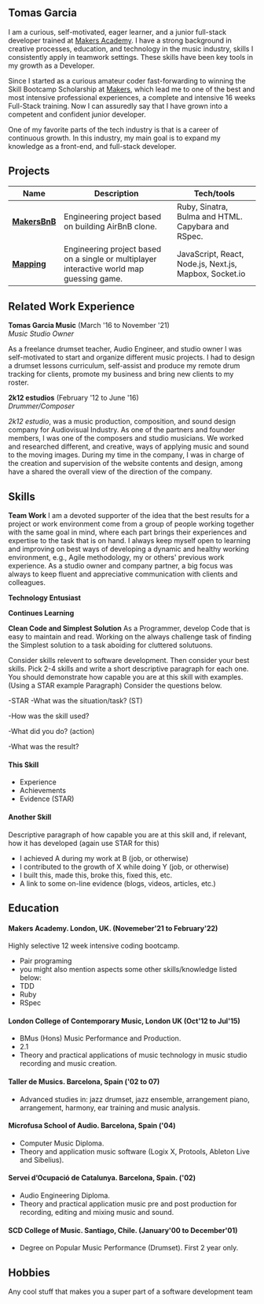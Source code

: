 ## Tomas Garcia
I am a curious, self-motivated, eager learner, and a junior full-stack developer trained at [Makers Academy](https://makers.tech/). I have a strong background in creative processes, education, and technology in the music industry, skills I consistently apply in teamwork settings. These skills have been key tools in my growth as a Developer.

Since I started as a curious amateur coder fast-forwarding to winning the Skill Bootcamp Scholarship at [Makers](https://makers.tech/), which lead me to one of the best and most intensive professional experiences, a complete and intensive 16 weeks Full-Stack training. Now I can assuredly say that I have grown into a competent and confident junior developer.

One of my favorite parts of the tech industry is that is a career of continuous growth. In this industry, my main goal is to expand my knowledge as a front-end, and full-stack developer.

## Projects

| Name                             | Description                                                      | Tech/tools              |
| ---------------------------------|----------------------------------------------------------------- | ----------------------- |
| [**MakersBnB**](https://github.com/TomasGarciaDev/makersbnb)| Engineering project based on building AirBnB clone. | Ruby, Sinatra, Bulma and HTML. Capybara and RSpec.              |
| [**Mapping**](https://github.com/TomasGarciaDev/world-map-game) | Engineering project based on a single or multiplayer interactive world map guessing game. | JavaScript, React, Node.js, Next.js, Mapbox, Socket.io |
  

## Related Work Experience

**Tomas Garcia Music** (March '16 to November '21)  
_Music Studio Owner_

As a freelance drumset teacher, Audio Engineer, and studio owner I was self-motivated to start and organize different music projects. I had to design a drumset lessons curriculum, self-assist and produce my remote drum tracking for clients, promote my business and bring new clients to my roster.

**2k12 estudios** (February '12 to June '16)  
_Drummer/Composer_

 *2k12 estudio*, was a music production, composition, and sound design company for Audiovisual Industry. As one of the partners and founder members, I was one of the composers and studio musicians. We worked and researched different, and creative, ways of applying music and sound to the moving images. During my time in the company, I was in charge of the creation and supervision of the website contents and design, among have a shared the overall view of the direction of the company.

## Skills

**Team Work**
I am a devoted supporter of the idea that the best results for a project or work environment come from a group of people working together with the same goal in mind, where each part brings their experiences and expertise to the task that is on hand. I always keep myself open to learning and improving on best ways of developing a dynamic and healthy working environment, e.g., Agile methodology, my or others' previous work experience. As a studio owner and company partner, a big focus was always to keep fluent and appreciative communication with clients and colleagues.

**Technology Entusiast**


**Continues Learning**


**Clean Code and Simplest Solution**
As a Programmer, develop Code that is easy to maintain and read. Working on the always challenge task of finding the Simplest solution to a task aboiding for cluttered solutuons.

Consider skills relevent to software development. Then consider your best skills. Pick 2-4 skills and write a short descriptive paragraph for each one. You should demonstrate how capable you are at this skill with examples.
(Using a STAR example Paragraph) Consider the questions below.

-STAR
-What was the situation/task? (ST)

-How was the skill used?

-What did you do? (action)

-What was the result?


#### This Skill

- Experience
- Achievements
- Evidence (STAR)

#### Another Skill

Descriptive paragraph of how capable you are at this skill and, if relevant, how it has developed (again use STAR for this)

- I achieved A during my work at B (job, or otherwise)
- I contributed to the growth of X while doing Y (job, or otherwise)
- I built this, made this, broke this, fixed this, etc.
- A link to some on-line evidence (blogs, videos, articles, etc.)

## Education

#### Makers Academy. London, UK. (Novemeber'21 to February'22)

Highly selective 12 week intensive coding bootcamp.

- Pair programing
- you might also mention aspects some other skills/knowledge listed below: 
- TDD
- Ruby
- RSpec

#### London College of Contemporary Music, London UK (Oct'12 to Jul'15)

- BMus (Hons) Music Performance and Production.
- 2.1
- Theory and practical applications of music technology in music studio recording and music creation.

#### Taller de Musics. Barcelona, Spain ('02 to 07)

- Advanced studies in: jazz drumset, jazz ensemble, arrangement piano, arrangement, harmony, ear training and music analysis.

#### Microfusa School of Audio. Barcelona, Spain ('04)

- Computer Music Diploma.
- Theory and application music software (Logix X, Protools, Ableton Live and Sibelius).

#### Servei d’Ocupació de Catalunya. Barcelona, Spain. ('02)

- Audio Engineering Diploma.
- Theory and practical application music pre and post production for recording, editing and mixing music and sound.

#### SCD College of Music. Santiago, Chile. (January'00 to December'01)

- Degree on Popular Music Performance (Drumset). First 2 year only.

## Hobbies

Any cool stuff that makes you a super part of a software development team
